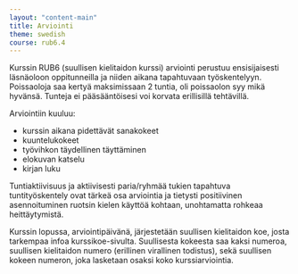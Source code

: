 ```yaml
---
layout: "content-main"
title: Arviointi
theme: swedish
course: rub6.4
---
```


Kurssin RUB6 (suullisen kielitaidon kurssi) arviointi perustuu ensisijaisesti läsnäoloon oppitunneilla ja niiden aikana tapahtuvaan työskentelyyn. Poissaoloja saa kertyä maksimissaan 2 tuntia, oli poissaolon syy mikä hyvänsä. Tunteja ei pääsääntöisesi voi korvata erillisillä tehtävillä.

Arviointiin kuuluu:

* kurssin aikana pidettävät sanakokeet
* kuuntelukokeet
* työvihkon täydellinen täyttäminen 
* elokuvan katselu 
* kirjan luku

Tuntiaktiivisuus ja aktiivisesti paria/ryhmää tukien tapahtuva tuntityöskentely ovat tärkeä osa arviointia ja tietysti positiivinen asennoituminen ruotsin kielen käyttöä kohtaan, unohtamatta rohkeaa heittäytymistä.

Kurssin lopussa, arviointipäivänä, järjestetään suullisen kielitaidon koe, josta tarkempaa infoa kurssikoe-sivulta. Suullisesta kokeesta saa kaksi numeroa, suullisen kielitaidon numero (erillinen virallinen todistus), sekä suullisen kokeen numeron, joka lasketaan osaksi koko kurssiarviointia.
